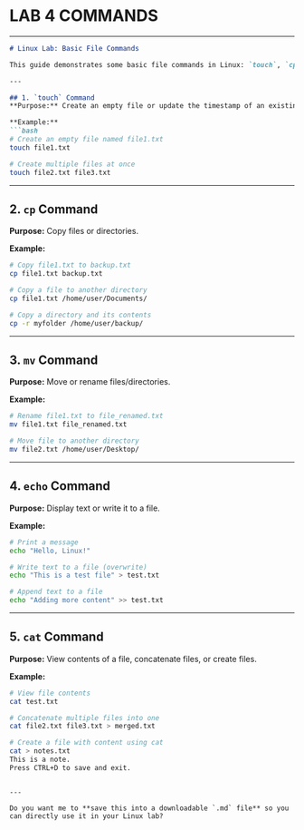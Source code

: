 # LAB 4 COMMANDS 

---

````markdown
# Linux Lab: Basic File Commands

This guide demonstrates some basic file commands in Linux: `touch`, `cp`, `mv`, `echo`, and `cat`dfdf.

---

## 1. `touch` Command
**Purpose:** Create an empty file or update the timestamp of an existing file.

**Example:**
```bash
# Create an empty file named file1.txt
touch file1.txt

# Create multiple files at once
touch file2.txt file3.txt
````

---

## 2. `cp` Command

**Purpose:** Copy files or directories.

**Example:**

```bash
# Copy file1.txt to backup.txt
cp file1.txt backup.txt

# Copy a file to another directory
cp file1.txt /home/user/Documents/

# Copy a directory and its contents
cp -r myfolder /home/user/backup/
```

---

## 3. `mv` Command

**Purpose:** Move or rename files/directories.

**Example:**

```bash
# Rename file1.txt to file_renamed.txt
mv file1.txt file_renamed.txt

# Move file to another directory
mv file2.txt /home/user/Desktop/
```

---

## 4. `echo` Command

**Purpose:** Display text or write it to a file.

**Example:**

```bash
# Print a message
echo "Hello, Linux!"

# Write text to a file (overwrite)
echo "This is a test file" > test.txt

# Append text to a file
echo "Adding more content" >> test.txt
```

---

## 5. `cat` Command

**Purpose:** View contents of a file, concatenate files, or create files.

**Example:**

```bash
# View file contents
cat test.txt

# Concatenate multiple files into one
cat file2.txt file3.txt > merged.txt

# Create a file with content using cat
cat > notes.txt
This is a note.
Press CTRL+D to save and exit.
```

```

---

Do you want me to **save this into a downloadable `.md` file** so you can directly use it in your Linux lab?
```

